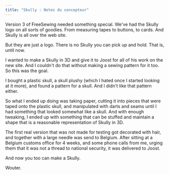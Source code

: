 ```yaml
---
title: "Skully : Notes du concepteur"
---
```


Version 3 of FreeSewing needed something special. We've had the Skully logo on all sorts of goodies. From measuring tapes to buttons, to cards. And Skully is all over the web site.

But they are just a logo. There is no Skully you can pick up and hold. That is, until now.

I wanted to make a Skully in 3D and give it to Joost for all of his work on the new site. And I couldn't do that without making a sewing pattern for it too. So this was the goal.

I bought a plastic skull, a skull plushy (which I hated once I started looking at it more), and found a pattern for a skull. And I didn't like that pattern either.

So what I ended up doing was taking paper, cutting it into pieces that were taped onto the plastic skull, and manipulated with darts and seams until I had something that looked somewhat like a skull. And with enough tweaking, I ended up with something that can be stuffed and maintain a shape that is a reasonable representation of Skully in 3D.

The first real version that was not made for testing got decorated with hair, and together with a large needle was send to Belgium. After sitting at a Belgium customs office for 4 weeks, and some phone calls from me, urging them that it was not a thread to national security, it was delivered to Joost.

And now you too can make a Skully.

Wouter.

